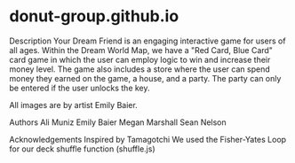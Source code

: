 # donut-group.github.io

Description
Your Dream Friend is an engaging interactive game for users of all ages. Within the Dream World Map, we have a "Red Card, Blue Card" card game in which the user can employ logic to win and increase their money level. The game also includes a store where the user can spend money they earned on the game, a house, and a party. The party can only be entered if the user unlocks the key.

All images are by artist Emily Baier.

Authors
Ali Muniz
Emily Baier
Megan Marshall
Sean Nelson

Acknowledgements
Inspired by Tamagotchi
We used the Fisher-Yates Loop for our deck shuffle function (shuffle.js)